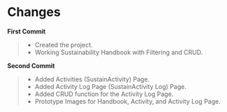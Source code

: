 # Changes

**First Commit**
> - Created the project.
> - Working Sustainability Handbook with Filtering and CRUD.

**Second Commit**
> - Added Activities (SustainActivity) Page.
> - Added Activity Log Page (SustainActivity Log) Page.
> - Added CRUD function for the Activity Log Page.
> - Prototype Images for Handbook, Activity, and Activity Log Page.